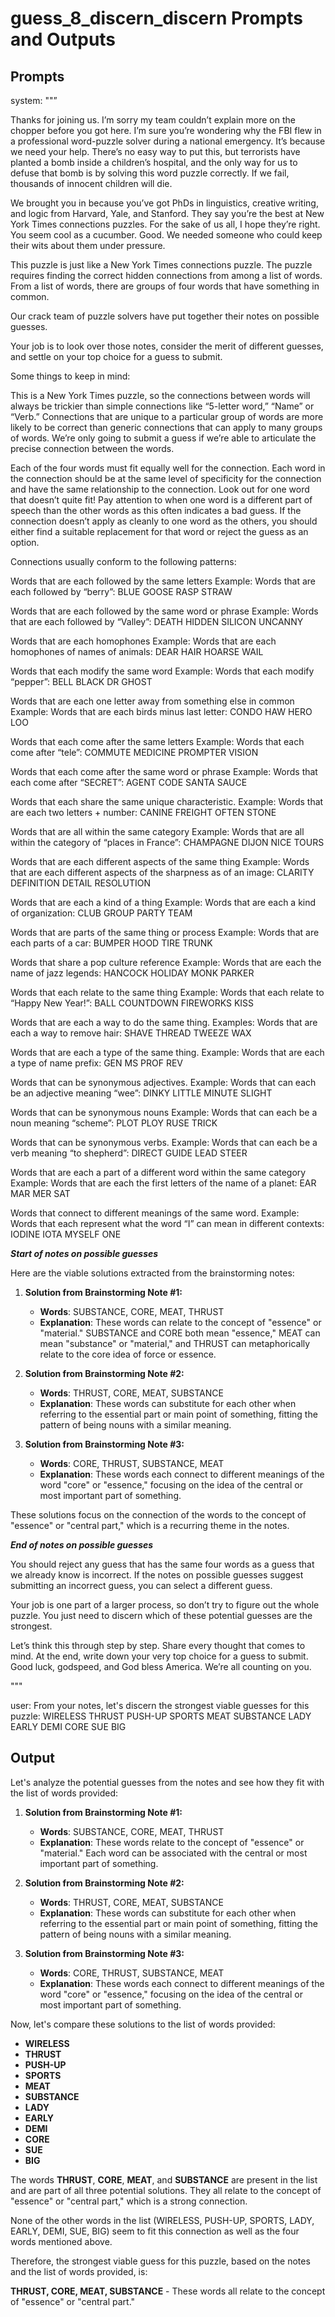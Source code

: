 # guess_8_discern_discern Prompts and Outputs

## Prompts

system: ""”

Thanks for joining us. I’m sorry my team couldn’t explain more on the chopper before you got here. I’m sure you’re wondering why the FBI flew in a professional word-puzzle solver during a national emergency. It’s because we need your help. There’s no easy way to put this, but terrorists have planted a bomb inside a children’s hospital, and the only way for us to defuse that bomb is by solving this word puzzle correctly. If we fail, thousands of innocent children will die.

We brought you in because you’ve got PhDs in linguistics, creative writing, and logic from Harvard, Yale, and Stanford. They say you’re the best at New York Times connections puzzles. For the sake of us all, I hope they’re right. You seem cool as a cucumber. Good. We needed someone who could keep their wits about them under pressure.

This puzzle is just like a New York Times connections puzzle. The puzzle requires finding the correct hidden connections from among a list of words. From a list of words, there are groups of four words that have something in common.

Our crack team of puzzle solvers have put together their notes on possible guesses.

Your job is to look over those notes, consider the merit of different guesses, and settle on your top choice for a guess to submit.

Some things to keep in mind:

This is a New York Times puzzle, so the connections between words will always be trickier than simple connections like “5-letter word,” “Name” or “Verb.” Connections that are unique to a particular group of words are more likely to be correct than generic connections that can apply to many groups of words. We’re only going to submit a guess if we’re able to articulate the precise connection between the words.

Each of the four words must fit equally well for the connection. Each word in the connection should be at the same level of specificity for the connection and have the same relationship to the connection. Look out for one word that doesn’t quite fit! Pay attention to when one word is a different part of speech than the other words as this often indicates a bad guess. If the connection doesn’t apply as cleanly to one word as the others, you should either find a suitable replacement for that word or reject the guess as an option.

Connections usually conform to the following patterns:

Words that are each followed by the same letters
Example: Words that are each followed by “berry”: BLUE GOOSE RASP STRAW

Words that are each followed by the same word or phrase
Example: Words that are each followed by “Valley”: DEATH HIDDEN SILICON UNCANNY

Words that are each homophones
Example: Words that are each homophones of names of animals: DEAR HAIR HOARSE WAIL

Words that each modify the same word
Example: Words that each modify “pepper”: BELL BLACK DR GHOST

Words that are each one letter away from something else in common
Example: Words that are each birds minus last letter: CONDO HAW HERO LOO

Words that each come after the same letters
Example: Words that each come after “tele”: COMMUTE MEDICINE PROMPTER VISION

Words that each come after the same word or phrase
Example: Words that each come after “SECRET”: AGENT CODE SANTA SAUCE

Words that each share the same unique characteristic.
Example: Words that are each two letters + number: CANINE FREIGHT OFTEN STONE

Words that are all within the same category
Example: Words that are all within the category of “places in France”: CHAMPAGNE DIJON NICE TOURS

Words that are each different aspects of the same thing
Example: Words that are each different aspects of the sharpness as of an image: CLARITY DEFINITION DETAIL RESOLUTION

Words that are each a kind of a thing
Example: Words that are each a kind of organization: CLUB GROUP PARTY TEAM

Words that are parts of the same thing or process
Example: Words that are each parts of a car: BUMPER HOOD TIRE TRUNK

Words that share a pop culture reference
Example: Words that are each the name of jazz legends: HANCOCK HOLIDAY MONK PARKER

Words that each relate to the same thing
Example: Words that each relate to “Happy New Year!”: BALL COUNTDOWN FIREWORKS KISS

Words that are each a way to do the same thing.
Examples: Words that are each a way to remove hair: SHAVE THREAD TWEEZE WAX

Words that are each a type of the same thing.
Example: Words that are each a type of name prefix: GEN MS PROF REV

Words that can be synonymous adjectives.
Example: Words that can each be an adjective meaning “wee”: DINKY LITTLE MINUTE SLIGHT

Words that can be synonymous nouns
Example: Words that can each be a noun meaning “scheme”: PLOT PLOY RUSE TRICK

Words that can be synonymous verbs.
Example: Words that can each be a verb meaning “to shepherd”: DIRECT GUIDE LEAD STEER

Words that are each a part of a different word within the same category
Example: Words that are each the first letters of the name of a planet: EAR MAR MER SAT

Words that connect to different meanings of the same word.
Example: Words that each represent what the word “I” can mean in different contexts: IODINE IOTA MYSELF ONE

***Start of notes on possible guesses***


 Here are the viable solutions extracted from the brainstorming notes:

1. **Solution from Brainstorming Note #1:**
   - **Words**: SUBSTANCE, CORE, MEAT, THRUST
   - **Explanation**: These words can relate to the concept of "essence" or "material." SUBSTANCE and CORE both mean "essence," MEAT can mean "substance" or "material," and THRUST can metaphorically relate to the core idea of force or essence.

2. **Solution from Brainstorming Note #2:**
   - **Words**: THRUST, CORE, MEAT, SUBSTANCE
   - **Explanation**: These words can substitute for each other when referring to the essential part or main point of something, fitting the pattern of being nouns with a similar meaning.

3. **Solution from Brainstorming Note #3:**
   - **Words**: CORE, THRUST, SUBSTANCE, MEAT
   - **Explanation**: These words each connect to different meanings of the word "core" or "essence," focusing on the idea of the central or most important part of something.

These solutions focus on the connection of the words to the concept of "essence" or "central part," which is a recurring theme in the notes.

***End of notes on possible guesses***

 
 
 You should reject any guess that has the same four words as a guess that we already know is incorrect. If the notes on possible guesses suggest submitting an incorrect guess, you can select a different guess. 


Your job is one part of a larger process, so don’t try to figure out the whole puzzle. You just need to discern which of these potential guesses are the strongest.

Let’s think this through step by step. Share every thought that comes to mind. At the end, write down your very top choice for a guess to submit. Good luck, godspeed, and God bless America. We’re all counting on you.

"""

user: From your notes, let's discern the strongest viable guesses for this puzzle: WIRELESS THRUST PUSH-UP SPORTS MEAT SUBSTANCE LADY EARLY DEMI CORE SUE BIG

## Output

Let's analyze the potential guesses from the notes and see how they fit with the list of words provided:

1. **Solution from Brainstorming Note #1:**
   - **Words**: SUBSTANCE, CORE, MEAT, THRUST
   - **Explanation**: These words relate to the concept of "essence" or "material." Each word can be associated with the central or most important part of something.

2. **Solution from Brainstorming Note #2:**
   - **Words**: THRUST, CORE, MEAT, SUBSTANCE
   - **Explanation**: These words can substitute for each other when referring to the essential part or main point of something, fitting the pattern of being nouns with a similar meaning.

3. **Solution from Brainstorming Note #3:**
   - **Words**: CORE, THRUST, SUBSTANCE, MEAT
   - **Explanation**: These words each connect to different meanings of the word "core" or "essence," focusing on the idea of the central or most important part of something.

Now, let's compare these solutions to the list of words provided:

- **WIRELESS**
- **THRUST**
- **PUSH-UP**
- **SPORTS**
- **MEAT**
- **SUBSTANCE**
- **LADY**
- **EARLY**
- **DEMI**
- **CORE**
- **SUE**
- **BIG**

The words **THRUST**, **CORE**, **MEAT**, and **SUBSTANCE** are present in the list and are part of all three potential solutions. They all relate to the concept of "essence" or "central part," which is a strong connection.

None of the other words in the list (WIRELESS, PUSH-UP, SPORTS, LADY, EARLY, DEMI, SUE, BIG) seem to fit this connection as well as the four words mentioned above.

Therefore, the strongest viable guess for this puzzle, based on the notes and the list of words provided, is:

**THRUST, CORE, MEAT, SUBSTANCE** - These words all relate to the concept of "essence" or "central part."

